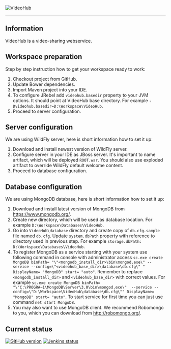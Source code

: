 ![VideoHub](http://i.imgur.com/4Rcmqxn.png)

***

## Information
VideoHub is a video-sharing webservice.

## Workspace preparation
Step by step instruction how to get your workspace ready to work:

1. Checkout project from GitHub.
2. Update Bower dependencies.
3. Import Maven project into your IDE.
4. To configure JRebel add `videohub.basedir` property to your JVM options. It should point at VideoHub base directory.
For example `-Dvideohub.basedir=D:\Workspace\VideoHub`.
5. Proceed to server configuration.

## Server configuration
We are using WildFly server, here is short information how to set it up:

1. Download and install newest version of WildFly server.
2. Configure server in your IDE as JBoss server. It's important to name artifact, which will be deployed `ROOT.war`.
You should also use exploded artifact to override WildFly default welcome content.
3. Proceed to database configuration.

## Database configuration
We are using MongoDB database, here is short information how to set it up:

1. Download and install latest version of MongoDB from https://www.mongodb.org/.
2. Create new directory, which will be used as database location. For example `D:\Workspace\Databases\VideoHub`.
3. Go into `VideoHub\database` directory and create copy of `db.cfg.sample` file named `db.cfg`. Update `system.dbPath`
property with reference to directory used in previous step. For example `storage.dbPath: D:\Workspace\Databases\VideoHub`.
4. To register MongoDB as a service starting with your system use following command in console with administrator access
`sc.exe create MongoDB binPath= "\"<mongodb_install_dir>\bin\mongod.exe\" --service --config=\"<videohub_base_dir>\database\db.cfg\"
" DisplayName= "MongoDB" start= "auto"`. Remember to replace `<mongodb_install_dir>` and `<videohub_base_dir>` with 
correct values. For example `sc.exe create MongoDB binPath= "\"C:\PROGRA~1\MongoDB\Server\3.0\bin\mongod.exe\" 
--service --config=\"D:\Workspace\VideoHub\database\db.cfg\"" DisplayName= "MongoDB" start= "auto"`. To start service 
for first time you can just use command `net start MongoDB`.
5. You may also want to use MongoDB client. We recommend Robomongo to you, which you can download from 
http://robomongo.org/.
    
## Current status
[![GitHub version](https://badge.fury.io/gh/maciaszczykm%2FVideoHub.svg)](http://badge.fury.io/gh/maciaszczykm%2FVideoHub)
[![Jenkins status](https://jenkins-videohubapp.rhcloud.com:443/job/app-build/badge/icon)](https://jenkins-videohubapp.rhcloud.com/job/app-build/)